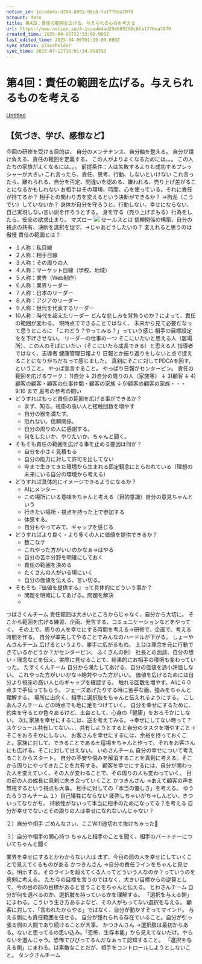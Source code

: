 ```yaml
---
notion_id: 1ccade4a-d294-8092-98c8-fa1770ea7079
account: Main
title: 第4回：責任の範囲を広げる。与えられるものを考える
url: https://www.notion.so/4-1ccade4ad294809298c8fa1770ea7079
created_time: 2025-04-05T22:33:00.000Z
last_edited_time: 2025-04-06T01:19:00.000Z
sync_status: placeholder
sync_time: 2025-07-12T15:01:14.998398
---
```

# 第4回：責任の範囲を広げる。与えられるものを考える

[Untitled](https://www.notion.so/1cce5c084f2d800583f1cfc0b5955c05) 
## 【気づき、学び、感想など】
今回の研修を受ける目的は、 
自分のメンテナンス、自分軸を整える。 
自分が請け負える、責任の範囲を定義する。
この人がよりよくなるためには。。。
この人たちの家族がよくなるには。。。
前提条件：人は失敗するよりも成功するプレッシャーが大きい
これ言ったら、責任、思考、行動、しないといけない
これ言ったら、離れられる、自分を否定、間違いを認める、嫌われる、売り上げ差がることになるかもしれない
お相手はその環境、時間、心を使っている。それに責任が持てるか？
相手との関わり方を変えるという決断ができるか？
→拘泥（こうでい）していないか？
身体が自分を守ろうと、行動しない、幸せにならない、自己実現しない言い訳を作ろうとする。
身を守る（売り上げまもる）行為をしたら、安全の欲求止まり。
マズロー
![](https://prod-files-secure.s3.us-west-2.amazonaws.com/736adce6-a3a4-4a64-9f74-d9aa055c96d2/cc5bf3f0-30d3-4a1c-92b3-1d95af3b6157/%E3%82%B9%E3%82%AF%E3%83%AA%E3%83%BC%E3%83%B3%E3%82%B7%E3%83%A7%E3%83%83%E3%83%88_2025-04-06_8.01.17.png?X-Amz-Algorithm=AWS4-HMAC-SHA256&X-Amz-Content-Sha256=UNSIGNED-PAYLOAD&X-Amz-Credential=ASIAZI2LB466VWX3FHZB%2F20250719%2Fus-west-2%2Fs3%2Faws4_request&X-Amz-Date=20250719T061611Z&X-Amz-Expires=3600&X-Amz-Security-Token=IQoJb3JpZ2luX2VjEIT%2F%2F%2F%2F%2F%2F%2F%2F%2F%2FwEaCXVzLXdlc3QtMiJHMEUCIQDc8b8OWTgKDOX2EvlCU7mbb5qCmvr7scJeL5k%2FnBNk6wIgUNRiX5hcWcB2M%2BJbLrrbN51z8gdMNol4BDFgXYE70MgqiAQInf%2F%2F%2F%2F%2F%2F%2F%2F%2F%2FARAAGgw2Mzc0MjMxODM4MDUiDNuN96p7rkoEXk8FTCrcA6ls24eR4HHRuQIoxVEznaotLu0Cp9jBIgemqFlAaDW%2FzAkMspTrQEmU%2BxpDvIHfKGV6BwlF7Sq4IEYFGXnlfVHDeiRBxKhxGXxnGKVjCW0nxBM8u88LUDUdF%2F3bw3zAVWB6Jzaq9qE5IFYtdY6JY28a5PGIHEH8yzWAhQQnOOn11pDT6LPRDFshpEWhHzMWp524eYdRcMaF%2FwLqpFDY8BsI76mjSiS9WhiwcZTcoZNLQS5khlfEd7QqO5vgkpGzACEhcfgzeSGzoReXpG%2Br5Q47dTN%2FcaLol6a0uHR87tLSSXkk88fz4gYG3HDVv6BwdC7%2FY%2FSkyvmKmefLC5A4yRfVWZVegV5cw0za5kq9w8SdVD1HP4pxDuag8%2BIGFW0NBa6R73gn5BHPr6U%2BgiZhktkmCkPuFYbBMNFR0DDTbX08N772XUfS4DB%2FM6bAfCHuIZPwXlvYdVamMh1otNOrmnrznRMjvW2PzgZfZf59wE6znqfYtL%2BpimXVhbe5BMSF4r6nU9LuqznT6kap7gIlFSYEEs6k%2Fl929rRfw22B1sU83jNFdTYk%2BFuwajOIiC8mGkIrNPGdICCraRJAMfbMm%2BCxH9c5pvIow0tkBqQ4yWAeUobSLjLohEkGiKG2MK%2Bq7MMGOqUBeImJ8r77XdiNeBUeUx72Wc7aXDWCtsid%2FTIu5CgLp1mZmpqyAQ29vSYKVk9tT3LvqUO8uqOSVV60Lhc5PDkemGi%2FGmkLf4MItR95mMsmy9aF0rCrZeJ%2BLWreR6w%2B8hRkrLHPzPRXF6P9Drmcf%2FtbwW%2BnB%2BUCZDwbe%2FFOslvHRt0o7yPVnWMHZl0f4VOI%2Fntk7ncOSlqUJLMX70eiDByzf1ioVP%2F5&X-Amz-Signature=434b443fc4db85c91e3c3f9ef509ecbbde9e5068a6b8ab43a99a160c77edb0fc&X-Amz-SignedHeaders=host&x-amz-checksum-mode=ENABLED&x-id=GetObject)
セールスとは
信頼関係の構築、自分の視点の共有、決断を選択を促す。→じゃあどうしたいの？
変えれると思うのは傲慢
責任の範囲とは？
- １人称：私目線
- ２人称：相手目線
- ３人称：その周りの人
- ４人称：マーケット目線（学校、地域）
- ５人称：業界（Web制作）
- ６人称：業界リーダー
- ７人称：日本のリーダー
- ８人称：アジアのリーダー
- ９人称：世代を代表するリーダー
- 10人称：時代を超えたリーダー
どんな悲しみを背負うのか？によって、責任の範囲が変わる。
現時点でできることではなく、
未来から見て必要だなって思うところに
「これどう？やってみる？」っていう感じ
相手の目標設定をを下げさせない。
リーダーの仕事の一つ
そこにいたいと思える人（居場所）、この人のそばにいたい（そこにいたら成長できる）と思える人
指導者ではなく、志導者
健康管理日報より
日報とか振り返りをしないと点で捉えることになりがちだなって感じました。
真剣にそこに対してPDCAを回す。ということ。
やっぱ宣言すること。
やっぱり日報がセンターピン。
責任の範囲を広げるワーク：
1)自分
↓
2)自分の周りの人（家族等）
↓
3)顧客
↓
4)顧客の顧客・顧客の仕事仲間・顧客の家族
↓
5)顧客の顧客の家族・・・
9:10 まで
思考の参考の問い
- どうすればもっと責任の範囲を広げる事ができるか？
  - まず、知る。視座の高い人と接触回数を増やす
  - 自分の器を満たす。
  - 恐れない。信頼関係。
  - 自分の周りの人に感謝する。
  - 何をしたいか、やりたいか、ちゃんと聞く。
- そもそも責任の範囲を広げる事を止める要因は何か？
  - 自分を小さく見積もる
  - 自分の能力に対して許可を出してない
  - 今まで生きてきた環境から生まれる固定観念にとらわれている（理想の未来にいる自分の環境から考える）
- どうすれば具体的にイメージできるようになるか？
  - AIにメンター
  - この場所にいる意味をちゃんと考える（目的意識）自分の意見ちゃんという
  - 行きたい場所・視点を持った上で参加する
  - 体感する。
  - 自分もやってみて、ギャップを感じる
- どうすればより良く・より多くの人に価値を提供できるか？
  - 数こなす
  - これやった方がいいのかなぁ→はやる
  - 自分の苦手分野を明確にしておく
  - 責任の範囲を決める
  - たくさんの人がいる場にいく
  - 自分の価値を伝える。言い切る。
- そもそも『価値を提供する』って具体的にどういう事か？
  - 問題を明確にしてあげる。問題を解決
  - 
つばさくんチーム
責任範囲は大きいところからじゃなく、自分から大切に。
そこから範囲を広げる練習、企画、発言する、コミュニケーションなどをやってく。
その上で、周りの人を幸せにする時間を考える→研修で、企画で、考える時間を作る。
自分が率先してやることでみんなのハードルが下がる。
しょーやんさんチーム
広げるというより、勝手に広がるもの。
土台は理念を元に行動できているかどうか？がセンターピン。
ふくさんの例）
社長との面談、自分の想い・理念などを伝え、実際に見せることで、結果的にお相手の環境も変わっていった。
たすくくんチーム
自分から満たしてあげる、自分の価値を過小評価しない。
これやった方がいいかな→絶対やった方がいい。
価値を広げるためには自分より視座の高い人とのギャップを確認する。
触れる回数を増やす。AIに６０点まで手伝ってもらう。
フェーズあげたりする時に苦手な面、強みをちゃんと理解する。
場所に出向く、相手に選択肢をちゃんと伝えれるようにする。
こしあんさんチーム
どの時点でも地に足をつけていく。
自分を幸せにするために、約束を守るとか色々あるけど、土台として、心身の「健康」をおろそかにしない。
次に家族を幸せにするには、逆を考えてみる。→幸せにしてない時って？
スケジュール共有してない、、、共有しようとすると自分のタスクを増やすこと→そこをおろそかにしない。
お客さんを幸せにするには、余裕を持っておくこと。家族に対して、できることである土壇場をちゃんと作って、それをお客さんにも広げる。そこに対して甘えない。
いのさんチーム
自分の幸せについて考えることからスタート。
自分の不安や悩みを解消することを真剣に考える。そこから周りにやってきたことを共有する。
顧客を幸せにするには、自分が関わった人を変えていく、その人が変わることで、その周りの人も変わっていく。
目の前の人の成長に真剣に向き合っていくこと
かつきんさん
→あえて顧客の声を無視するという視点も大事。
相手に対しての「本当の優しさ」を考える。
ゆうたろうさんチーム
１）自己犠牲にならない
疲弊しちゃいがち→しんどい、きついってなりがち。
持続性がないって本当に相手のためになってる？を考える
自分が幸せでないとその周りの人は幸せになれないんじゃない？

２）自分や相手
ごめんなさい、ここWifi途切れて抜けちゃった🙏

３）自分や相手の関心持つ
ちゃんと相手のことを聞く、相手のパートナーについてちゃんと聞く

業界を幸せにするとかわからない人は
まず、今目の前の人を幸せにしていくことで見えてくるものがある
かつきんさん
→自分の責任ラインをちゃんと見せる。明示する。そのラインを超えてくる人ってどういう人なのか？っていうのを真剣に考える。
ただ今の目標を言うのではなく、大きい目標からの逆算として、今の目の前の目標があると言うことをちゃんと伝える。
とわさんチーム
自分が何を選べるのか、選択肢を持っているかを理解する。
「選択を与える側」にまわる。こういう生き方あるよなど、その人がもってない選択を与える。
顧客に対して、「言われたからやる」ではなく、自分が動かすぞってマインド。
与える側にも責任範囲を任せる。
自分が憧れられる存在でいること。自分が引っ張る側の人間であり続けることが大事。
かつきんさん
→選択肢は最初からある。ないと思ってるの思い込み。「恐怖、生存本能」から見えてないだけ。やらないを選んじゃう。恐怖でびびってるんだなぁって認知すること。
「選択を与える側」にまわる。は素敵なことだが、相手をコントロールしようとしないこと。
タンクさんチーム
